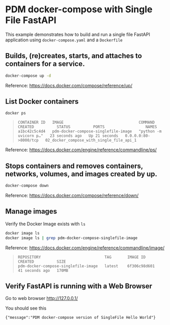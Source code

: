 # PDM docker-compose with Single File FastAPI

This example demonstrates how to build and run a single file FastAPI application
using `docker-compose.yaml` and a `Dockerfile`


## Builds, (re)creates, starts, and attaches to containers for a service.

  ```sh
  docker-compose up -d
  ```

   Reference: https://docs.docker.com/compose/reference/up/


## List Docker containers

  ```sh
  docker ps
  ```

  >```
  >CONTAINER ID   IMAGE                                 COMMAND                  CREATED          STATUS          PORTS                  NAMES
  >a1bc42c5c4d4   pdm-docker-compose-singlefile-image   "python -m uvicorn p…"   23 seconds ago   Up 21 seconds   0.0.0.0:80->8000/tcp   02_docker_compose_with_single_file_api_1
  >```

  Reference: https://docs.docker.com/engine/reference/commandline/ps/


## Stops containers and removes containers, networks, volumes, and images created by up.

  ```sh
  docker-compose down
  ```

  Reference: https://docs.docker.com/compose/reference/down/


## Manage images

  Verify the Docker Image exists with `ls`

  ```sh
  docker image ls
  docker image ls | grep pdm-docker-compose-singlefile-image
  ```

  Reference: https://docs.docker.com/engine/reference/commandline/image/

  >```
  >REPOSITORY                            TAG       IMAGE ID       CREATED          SIZE
  >pdm-docker-compose-singlefile-image   latest    6f306c98d601   41 seconds ago   170MB
  >```


## Verify FastAPI is running with a Web Browser

  Go to web browser http://127.0.0.1/

  You should see this

  ```
  {"message":"PDM docker-compose version of SingleFile Hello World"}
  ```
